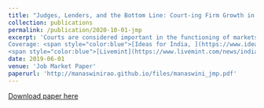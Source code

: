 ```yaml
---
title: "Judges, Lenders, and the Bottom Line: Court-ing Firm Growth in India"
collection: publications
permalink: /publication/2020-10-01-jmp
excerpt: 'Courts are considered important in the functioning of markets, and yet, there is limited causal evidence showing this. This paper estimates the causal effects of courts effectiveness on formal sector firm outcomes, illustrating ex-post contract enforcement in local credit markets as an important channel. To show this, I construct a novel panel dataset on court-level variables from 6 million trial-level data across 195 district courts in India and exploit quasi-random variation in judge vacancy for causal identification. There are three key implications of this paper. First, reducing marginal judge vacancy reduces court backlog by 6%. Second, this stimulates bank lending in local credit markets through improved liquidity from debt recoveries. Third, this affects credit availability, production, and profitability of firms located within the court’s jurisdiction. The results imply an 8:1 benefit to cost ratio of reducing marginal vacancy. 
Coverage: <span style="color:blue">[Ideas for India, ](https://www.ideasforindia.in/topics/governance/how-district-courts-influence-firm-growth.html)</span>
<span style="color:blue">[Livemint](https://www.livemint.com/news/india/how-hiring-more-judges-can-spur-firm-growth-11580904188976.html)</span>'
date: 2019-06-01
venue: 'Job Market Paper'
paperurl: 'http://manaswinirao.github.io/files/manaswini_jmp.pdf'
---
```


<span style="color:blue">[Download paper here](http://manaswinirao.github.io/files/manaswini_jmp.pdf)</span>
